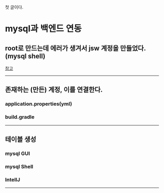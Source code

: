첫 글이다.


# mysql과 백엔드 연동
## root로 만드는데 에러가 생겨서 jsw 계정을 만들었다. (mysql shell)
[참고]()

----


## 존재하는 (만든) 계정, 이를 연결한다.
### application.properties(yml)

### build.gradle

----



## 테이블 생성
### mysql GUI

### mysql Shell


### IntellJ

----



# 
